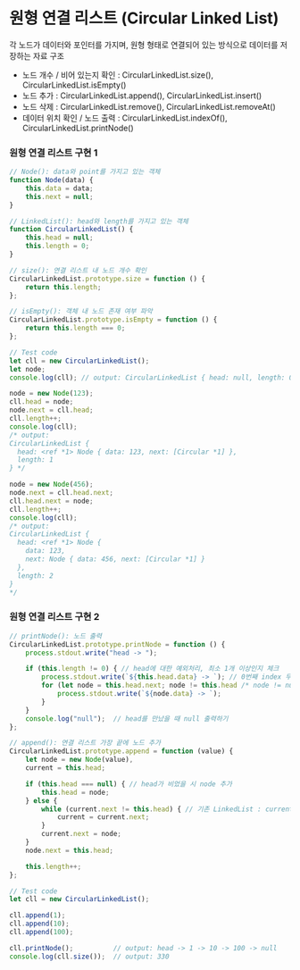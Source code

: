 # 원형 연결 리스트 (Circular Linked List)
각 노드가 데이터와 포인터를 가지며, 원형 형태로 연결되어 있는 방식으로 데이터를 저장하는 자료 구조
* 노드 개수 / 비어 있는지 확인 : CircularLinkedList.size(), CircularLinkedList.isEmpty()
* 노드 추가 : CircularLinkedList.append(), CircularLinkedList.insert()
* 노드 삭제 : CircularLinkedList.remove(), CircularLinkedList.removeAt()
* 데이터 위치 확인 / 노드 출력 : CircularLinkedList.indexOf(), CircularLinkedList.printNode()

### 원형 연결 리스트 구현 1
```js
// Node(): data와 point를 가지고 있는 객체
function Node(data) {
    this.data = data;
    this.next = null;
}

// LinkedList(): head와 length를 가지고 있는 객체
function CircularLinkedList() {
    this.head = null;
    this.length = 0;
}

// size(): 연결 리스트 내 노드 개수 확인
CircularLinkedList.prototype.size = function () {
    return this.length;
};

// isEmpty(): 객체 내 노드 존재 여부 파악
CircularLinkedList.prototype.isEmpty = function () {
    return this.length === 0;
};

// Test code
let cll = new CircularLinkedList();
let node;
console.log(cll); // output: CircularLinkedList { head: null, length: 0 }

node = new Node(123);
cll.head = node;
node.next = cll.head;
cll.length++;
console.log(cll);
/* output:
CircularLinkedList {
  head: <ref *1> Node { data: 123, next: [Circular *1] },
  length: 1
} */

node = new Node(456);
node.next = cll.head.next;
cll.head.next = node;
cll.length++;
console.log(cll);
/* output:
CircularLinkedList {
  head: <ref *1> Node {
    data: 123,
    next: Node { data: 456, next: [Circular *1] }
  },
  length: 2
}
*/
```

### 원형 연결 리스트 구현 2
```js
// printNode(): 노드 출력
CircularLinkedList.prototype.printNode = function () {
    process.stdout.write("head -> ");

    if (this.length != 0) { // head에 대한 예외처리, 최소 1개 이상인지 체크
        process.stdout.write(`${this.head.data} -> `); // 0번째 index 무조건 출력
        for (let node = this.head.next; node != this.head /* node != null이면 무한루프 */; node = node.next) {
            process.stdout.write(`${node.data} -> `);
        }
    }
    console.log("null");  // head를 만났을 때 null 출력하기
};

// append(): 연결 리스트 가장 끝에 노드 추가
CircularLinkedList.prototype.append = function (value) {
    let node = new Node(value),
    current = this.head;

    if (this.head === null) { // head가 비었을 시 node 추가
        this.head = node;
    } else {
        while (current.next != this.head) { // 기존 LinkedList : current.next != null, 원형 연결리스트 : 끝이 head일 때, null이면 무한루프
            current = current.next;
        }
        current.next = node;
    }
    node.next = this.head;

    this.length++;
};

// Test code
let cll = new CircularLinkedList();

cll.append(1);
cll.append(10);
cll.append(100);

cll.printNode();          // output: head -> 1 -> 10 -> 100 -> null
console.log(cll.size());  // output: 330
```
